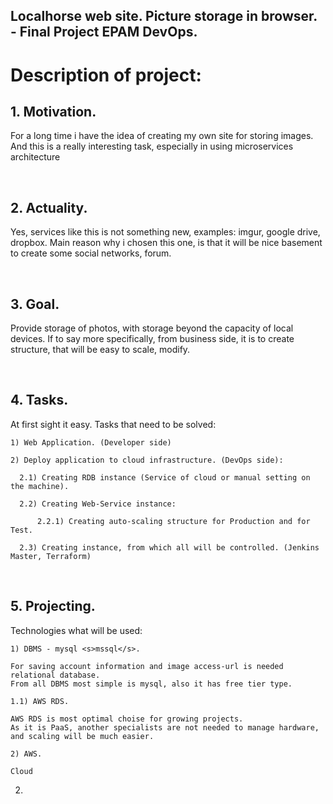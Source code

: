 ## Localhorse web site. Picture storage in browser. - Final Project EPAM DevOps.

<h1> Description of project: </h1>

<h2> 1. Motivation.</h2>

For a long time i have the idea of creating my own site for storing images.
And this is a really interesting task, especially in using microservices architecture

<br>
<h2> 2. Actuality. </h2>

Yes, services like this is not something new, examples: imgur, google drive, dropbox. Main reason why i chosen this one,
is that it will be nice basement to create some social networks, forum.

<br>
<h2> 3. Goal. </h2>

Provide storage of photos, with storage beyond the capacity of local devices. 
If to say more specifically, from business side, it is to create structure, that will be easy to scale, modify.

<br>
<h2> 4. Tasks. </h2>
  
At first sight it easy. Tasks that need to be solved:
```  
1) Web Application. (Developer side)
```
```
2) Deploy application to cloud infrastructure. (DevOps side):
  
  2.1) Creating RDB instance (Service of cloud or manual setting on the machine).

  2.2) Creating Web-Service instance:

      2.2.1) Creating auto-scaling structure for Production and for Test.

  2.3) Creating instance, from which all will be controlled. (Jenkins Master, Terraform)
```

<br>
<h2> 5. Projecting. </h2>

Technologies what will be used:
```
1) DBMS - mysql <s>mssql</s>.

For saving account information and image access-url is needed relational database. 
From all DBMS most simple is mysql, also it has free tier type.

1.1) AWS RDS.

AWS RDS is most optimal choise for growing projects. 
As it is PaaS, another specialists are not needed to manage hardware, and scaling will be much easier.
```

```
2) AWS.

Cloud  
```
2) 




